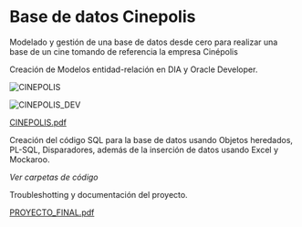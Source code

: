 # Base de datos Cinepolis
Modelado y gestión de una base de datos desde cero para realizar una base de un cine tomando de referencia la empresa Cinépolis

Creación de Modelos entidad-relación en DIA y Oracle Developer.

![CINEPOLIS](https://user-images.githubusercontent.com/91923931/136712179-c068497d-c49e-4db2-83dc-b1aebbb68205.png)

![CINEPOLIS_DEV](https://user-images.githubusercontent.com/91923931/136712273-33dc0e4f-def0-40d0-8ffc-fd39d5767f72.png)

[CINEPOLIS.pdf](https://github.com/steven-bello/BD_Cinepolis/files/7318193/CINEPOLIS.pdf)

Creación del código SQL para la base de datos usando Objetos heredados, PL-SQL, Disparadores, además de la inserción de datos usando Excel y Mockaroo.

*Ver carpetas de código*

Troubleshotting y documentación del proyecto.

[PROYECTO_FINAL.pdf](https://github.com/steven-bello/BD_Cinepolis/files/7318198/PROYECTO_FINAL.pdf)
